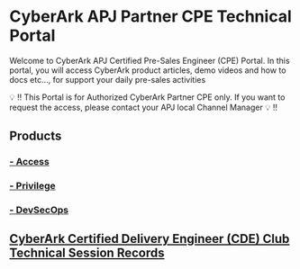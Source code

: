 # CyberArk APJ Partner CPE Technical Portal
Welcome to CyberArk APJ Certified Pre-Sales Engineer (CPE) Portal. In this portal, you will access CyberArk product articles, demo videos and how to docs etc…, for support your daily pre-sales activities

:bulb: :bangbang: This Portal is for Authorized CyberArk Partner CPE only. If you want to request the access, please contact your APJ local Channel Manager :bulb: :bangbang: 

## Products

### [- Access](Access.md)

### [- Privilege](Privilege.md)

### [- DevSecOps](DevSecOps.md)

## [CyberArk Certified Delivery Engineer (CDE) Club Technical Session Records](Technical_Session_Records.md)
